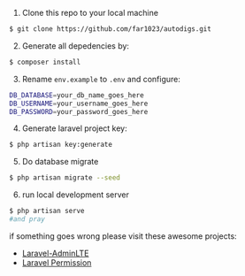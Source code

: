 1. Clone this repo to your local machine

```bash
$ git clone https://github.com/far1023/autodigs.git
```

2. Generate all depedencies by:

```bash
$ composer install
```

3. Rename `env.example` to `.env` and configure:

```bash
DB_DATABASE=your_db_name_goes_here
DB_USERNAME=your_username_goes_here
DB_PASSWORD=your_password_goes_here
```

4. Generate laravel project key:

```bash
$ php artisan key:generate
```

5. Do database migrate

```bash
$ php artisan migrate --seed
```

6. run local development server

```bash
$ php artisan serve
#and pray
```

if something goes wrong please visit these awesome projects:

-   [Laravel-AdminLTE](https://github.com/jeroennoten/Laravel-AdminLTE)
-   [Laravel Permission](https://spatie.be/docs/laravel-permission/v6/introduction)
